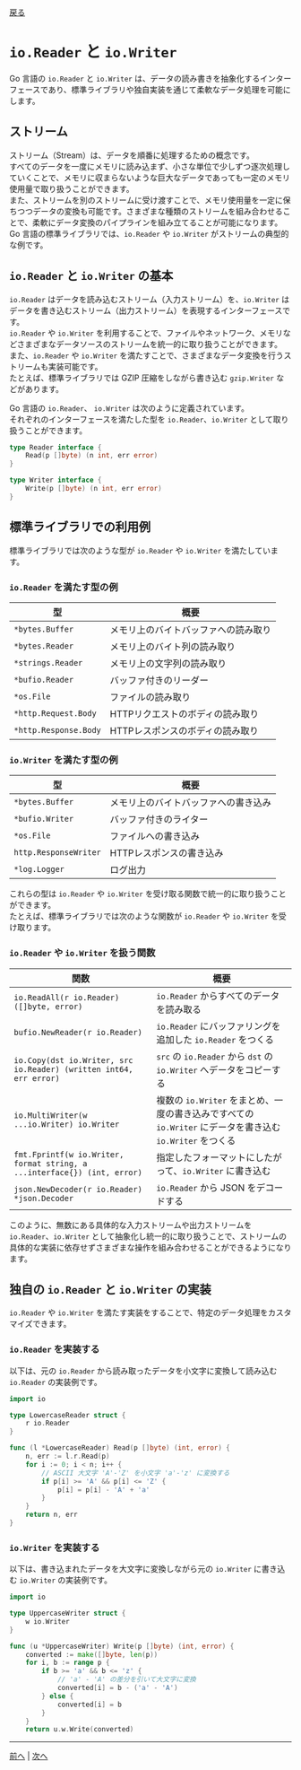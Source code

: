 [戻る](../README.md)

# `io.Reader` と `io.Writer`

Go 言語の `io.Reader` と `io.Writer` は、データの読み書きを抽象化するインターフェースであり、標準ライブラリや独自実装を通じて柔軟なデータ処理を可能にします。

## ストリーム

ストリーム（Stream）は、データを順番に処理するための概念です。  
すべてのデータを一度にメモリに読み込まず、小さな単位で少しずつ逐次処理していくことで、メモリに収まらないような巨大なデータであっても一定のメモリ使用量で取り扱うことができます。  
また、ストリームを別のストリームに受け渡すことで、メモリ使用量を一定に保ちつつデータの変換も可能です。さまざまな種類のストリームを組み合わせることで、柔軟にデータ変換のパイプラインを組み立てることが可能になります。  
Go 言語の標準ライブラリでは、`io.Reader` や `io.Writer` がストリームの典型的な例です。

## `io.Reader` と `io.Writer` の基本

`io.Reader` はデータを読み込むストリーム（入力ストリーム）を、`io.Writer` はデータを書き込むストリーム（出力ストリーム）を表現するインターフェースです。  
`io.Reader` や `io.Writer` を利用することで、ファイルやネットワーク、メモリなどさまざまなデータソースのストリームを統一的に取り扱うことができます。  
また、`io.Reader` や `io.Writer` を満たすことで、さまざまなデータ変換を行うストリームも実装可能です。  
たとえば、標準ライブラリでは GZIP 圧縮をしながら書き込む `gzip.Writer` などがあります。

Go 言語の `io.Reader`、 `io.Writer` は次のように定義されています。  
それぞれのインターフェースを満たした型を `io.Reader`、`io.Writer` として取り扱うことができます。

```go
type Reader interface {
    Read(p []byte) (n int, err error)
}

type Writer interface {
    Write(p []byte) (n int, err error)
}
```

## 標準ライブラリでの利用例

標準ライブラリでは次のような型が `io.Reader` や `io.Writer` を満たしています。

### `io.Reader` を満たす型の例

| 型                    | 概要                                 |
| --------------------- | ------------------------------------ |
| `*bytes.Buffer`       | メモリ上のバイトバッファへの読み取り |
| `*bytes.Reader`       | メモリ上のバイト列の読み取り         |
| `*strings.Reader`     | メモリ上の文字列の読み取り           |
| `*bufio.Reader`       | バッファ付きのリーダー               |
| `*os.File`            | ファイルの読み取り                   |
| `*http.Request.Body`  | HTTPリクエストのボディの読み取り     |
| `*http.Response.Body` | HTTPレスポンスのボディの読み取り     |

### `io.Writer` を満たす型の例

| 型                    | 概要                                 |
| --------------------- | ------------------------------------ |
| `*bytes.Buffer`       | メモリ上のバイトバッファへの書き込み |
| `*bufio.Writer`       | バッファ付きのライター               |
| `*os.File`            | ファイルへの書き込み                 |
| `http.ResponseWriter` | HTTPレスポンスの書き込み             |
| `*log.Logger`         | ログ出力                             |

これらの型は `io.Reader` や `io.Writer` を受け取る関数で統一的に取り扱うことができます。  
たとえば、標準ライブラリでは次のような関数が `io.Reader` や `io.Writer` を受け取ります。

### `io.Reader` や `io.Writer` を扱う関数

| 関数                                                                     | 概要                                                                                                      |
| ------------------------------------------------------------------------ | --------------------------------------------------------------------------------------------------------- |
| `io.ReadAll(r io.Reader) ([]byte, error)`                                | `io.Reader` からすべてのデータを読み取る                                                                  |
| `bufio.NewReader(r io.Reader)`                                           | `io.Reader` にバッファリングを追加した `io.Reader` をつくる                                               |
| `io.Copy(dst io.Writer, src io.Reader) (written int64, err error)`       | `src` の `io.Reader` から `dst` の `io.Writer` へデータをコピーする                                       |
| `io.MultiWriter(w ...io.Writer) io.Writer`                               | 複数の `io.Writer` をまとめ、一度の書き込みですべての `io.Writer` にデータを書き込む `io.Writer` をつくる |
| `fmt.Fprintf(w io.Writer, format string, a ...interface{}) (int, error)` | 指定したフォーマットにしたがって、`io.Writer` に書き込む                                                  |
| `json.NewDecoder(r io.Reader) *json.Decoder`                             | `io.Reader` から JSON をデコードする                                                                      |

このように、無数にある具体的な入力ストリームや出力ストリームを `io.Reader`、`io.Writer` として抽象化し統一的に取り扱うことで、ストリームの具体的な実装に依存せずさまざまな操作を組み合わせることができるようになります。

## 独自の `io.Reader` と `io.Writer` の実装

`io.Reader` や `io.Writer` を満たす実装をすることで、特定のデータ処理をカスタマイズできます。

### `io.Reader` を実装する

以下は、元の `io.Reader` から読み取ったデータを小文字に変換して読み込む `io.Reader` の実装例です。

```go
import io

type LowercaseReader struct {
    r io.Reader
}

func (l *LowercaseReader) Read(p []byte) (int, error) {
    n, err := l.r.Read(p)
    for i := 0; i < n; i++ {
        // ASCII 大文字 'A'-'Z' を小文字 'a'-'z' に変換する
        if p[i] >= 'A' && p[i] <= 'Z' {
            p[i] = p[i] - 'A' + 'a'
        }
    }
    return n, err
}
```

### `io.Writer` を実装する

以下は、書き込まれたデータを大文字に変換しながら元の `io.Writer` に書き込む `io.Writer` の実装例です。

```go
import io

type UppercaseWriter struct {
    w io.Writer
}

func (u *UppercaseWriter) Write(p []byte) (int, error) {
    converted := make([]byte, len(p))
    for i, b := range p {
        if b >= 'a' && b <= 'z' {
            // 'a' - 'A' の差分を引いて大文字に変換
            converted[i] = b - ('a' - 'A')
        } else {
            converted[i] = b
        }
    }
    return u.w.Write(converted)
```

----
[前へ](../03_インターフェースによる抽象化/README.md) | [次へ](../05_errorの判定と伝搬方法/README.md)
